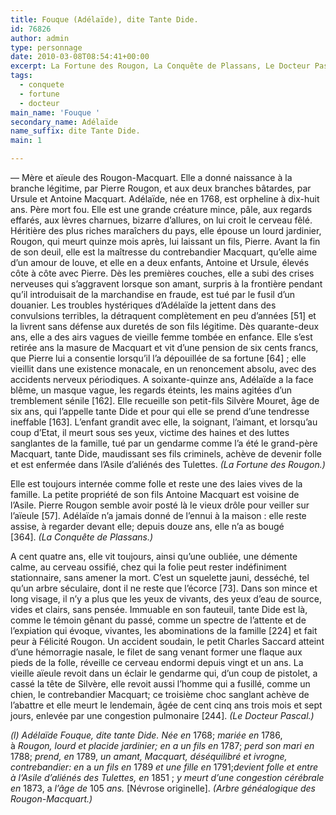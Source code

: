 ```yaml
---
title: Fouque (Adélaïde), dite Tante Dide.
id: 76826
author: admin
type: personnage
date: 2010-03-08T08:54:41+00:00
excerpt: La Fortune des Rougon, La Conquête de Plassans, Le Docteur Pascal
tags:
  - conquete
  - fortune
  - docteur
main_name: 'Fouque '
secondary_name: Adélaïde
name_suffix: dite Tante Dide.
main: 1

---
```

— Mère et aïeule des Rougon-Macquart. Elle a donné naissance à la branche légitime, par Pierre Rougon, et aux deux branches bâtardes, par Ursule et Antoine Macquart. Adélaïde, née en 1768, est orpheline à dix-huit ans. Père mort fou. Elle est une grande créature mince, pâle, aux regards effarés, aux lèvres charnues, bizarre d&rsquo;allures, on lui croit le cerveau fêlé. Héritière des plus riches maraîchers du pays, elle épouse un lourd jardinier, Rougon, qui meurt quinze mois après, lui laissant un fils, Pierre. Avant la fin de son deuil, elle est la maîtresse du contrebandier Macquart, qu&rsquo;elle aime d&rsquo;un amour de louve, et elle en a deux enfants, Antoine et Ursule, élevés côte à côte avec Pierre. Dès les premières couches, elle a subi des crises nerveuses qui s&rsquo;aggravent lorsque son amant, surpris à la frontière pendant qu&rsquo;il introduisait de la marchandise en fraude, est tué par le fusil d&rsquo;un douanier. Les troubles hystériques d&rsquo;Adélaïde la jettent dans des convulsions terribles, la détraquent complètement en peu d&rsquo;années [51] et la livrent sans défense aux duretés de son fils légitime. Dès quarante-deux ans, elle a des airs vagues de vieille femme tombée en enfance. Elle s&rsquo;est retirée ans la masure de Macquart et vit d&rsquo;une pension de six cents francs, que Pierre lui a consentie lorsqu&rsquo;il l&rsquo;a dépouillée de sa fortune [64] ; elle vieillit dans une existence monacale, en un renoncement absolu, avec des accidents nerveux périodiques. A soixante-quinze ans, Adélaïde a la face blême, un masque vague, les regards éteints, les mains agitées d&rsquo;un tremblement sénile [162]. Elle recueille son petit-fils Silvère Mouret, âge de six ans, qui l&rsquo;appelle tante Dide et pour qui elle se prend d&rsquo;une tendresse ineffable [163]. L&rsquo;enfant grandit avec elle, la soignant, l&rsquo;aimant, et lorsqu&rsquo;au coup d&rsquo;Etat, il meurt sous ses yeux, victime des haines et des luttes sanglantes de la famille, tué par un gendarme comme l&rsquo;a été le grand-père Macquart, tante Dide, maudissant ses fils criminels, achève de devenir folle et est enfermée dans l&rsquo;Asile d&rsquo;aliénés des Tulettes. _(La Fortune des Rougon.)_

Elle est toujours internée comme folle et reste une des laies vives de la famille. La petite propriété de son fils Antoine Macquart est voisine de l&rsquo;Asile. Pierre Rougon semble avoir posté là le vieux drôle pour veiller sur l&rsquo;aïeule [57]. Adélaïde n&rsquo;a jamais donné de l&rsquo;ennui à la maison : elle reste assise, à regarder devant elle; depuis douze ans, elle n&rsquo;a as bougé [364]. _(La Conquête de Plassans.)_

A cent quatre ans, elle vit toujours, ainsi qu&rsquo;une oubliée, une démente calme, au cerveau ossifié, chez qui la folie peut rester indéfiniment stationnaire, sans amener la mort. C&rsquo;est un squelette jauni, desséché, tel qu&rsquo;un arbre séculaire, dont il ne reste que l&rsquo;écorce [73]. Dans son mince et long visage, il n&rsquo;y a plus que les yeux de vivants, des yeux d&rsquo;eau de source, vides et clairs, sans pensée. Immuable en son fauteuil, tante Dide est là, comme le témoin gênant du passé, comme un spectre de l&rsquo;attente et de l&rsquo;expiation qui évoque, vivantes, les abominations de la famille [224] et fait peur à Félicité Rougon. Un accident soudain, le petit Charles Saccard atteint d&rsquo;une hémorragie nasale, le filet de sang venant former une flaque aux pieds de la folle, réveille ce cerveau endormi depuis vingt et un ans. La vieille aïeule revoit dans un éclair le gendarme qui, d&rsquo;un coup de pistolet, a cassé la tête de Silvère, elle revoit aussi l&rsquo;homme qui a fusillé, comme un chien, le contrebandier Macquart; ce troisième choc sanglant achève de l&rsquo;abattre et elle meurt le lendemain, âgée de cent cinq ans trois mois et sept jours, enlevée par une congestion pulmonaire [244]. _(Le Docteur Pascal.)_

_(l) Adélaïde Fouque, dite tante Dide. Née en_ 1768; _mariée en_ 1786, à _Rougon, lourd et placide jardinier; en a un fils en_ 1787; _perd son mari en_ 1788; _prend, en_ 1789, _un amant, Macquart, déséquilibré et ivrogne, contrebandier: en_ a _un fils en_ 1789 _et une fille en_ 1791;_devient folle et entre à l&rsquo;Asile d&rsquo;aliénés des Tulettes, en_ 1851 ; _y meurt d&rsquo;une congestion cérébrale en_ 1873, a _l&rsquo;âge de_ 105 _ans._ [Névrose originelle]. _(Arbre généalogique des Rougon-Macquart.)_